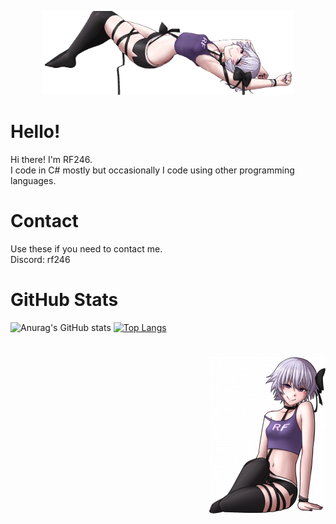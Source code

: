 <p align="center">
  <img src="https://raw.githubusercontent.com/RF246/RF246/main/banner.png" style="max-width: 80%;"/>
</p>

# Hello!
Hi there! I'm RF246.</br>
I code in C# mostly but occasionally I code using other programming languages.
# Contact
Use these if you need to contact me.</br>
Discord: rf246
# GitHub Stats
![Anurag's GitHub stats](https://github-readme-stats.vercel.app/api?username=RF246&show=reviews,discussions_started,discussions_answered,prs_merged,prs_merged_percentage&show_icons=true&theme=transparent)
[![Top Langs](https://github-readme-stats.vercel.app/api/top-langs/?username=RF246&layout=pie&show_icons=true&theme=transparent)](https://github.com/anuraghazra/github-readme-stats)
# 
<p align="right">
  <img src="https://raw.githubusercontent.com/RF246/RF246/main/sit.png" />
</p>
